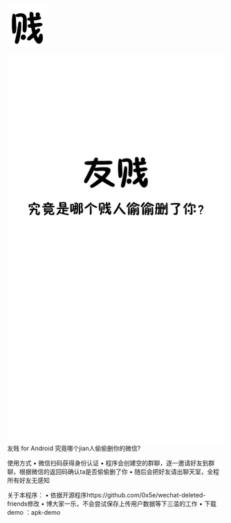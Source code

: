 ![image](https://github.com/diaochunmeng/iFriendIdentification/blob/master/demo/icon.png)

![image](https://github.com/diaochunmeng/iFriendIdentification/blob/master/demo/launch.png)
友贱 for Android
究竟哪个jian人偷偷删你的微信?

使用方式
•	微信扫码获得身份认证
•	程序会创建空的群聊，逐一邀请好友到群聊，根据微信的返回码确认ta是否偷偷删了你
•	随后会把好友请出聊天室，全程所有好友无感知


关于本程序：
•	依据开源程序https://github.com/0x5e/wechat-deleted-friends修改
•	博大家一乐，不会尝试保存上传用户数据等下三滥的工作
•	下载demo ：apk-demo